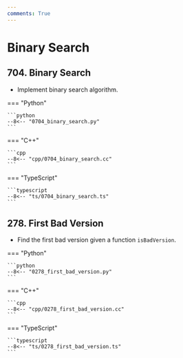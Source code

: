```yaml
---
comments: True
---
```


# Binary Search

## 704. Binary Search

-   Implement binary search algorithm.

=== "Python"

    ```python
    --8<-- "0704_binary_search.py"
    ```

=== "C++"

    ```cpp
    --8<-- "cpp/0704_binary_search.cc"
    ```

=== "TypeScript"

    ```typescript
    --8<-- "ts/0704_binary_search.ts"
    ```

## 278. First Bad Version

-   Find the first bad version given a function `isBadVersion`.

=== "Python"

    ```python
    --8<-- "0278_first_bad_version.py"
    ```

=== "C++"

    ```cpp
    --8<-- "cpp/0278_first_bad_version.cc"
    ```

=== "TypeScript"

    ```typescript
    --8<-- "ts/0278_first_bad_version.ts"
    ```

